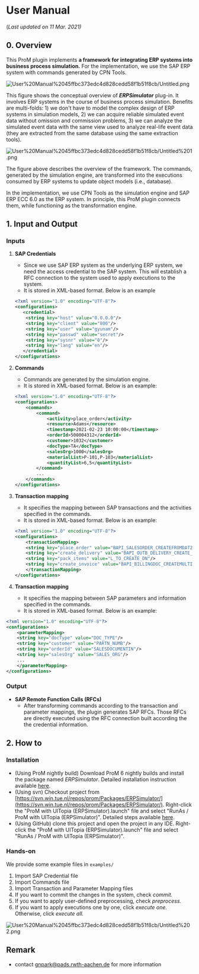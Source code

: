 # User Manual

(*Last updated on 11 Mar. 2021)*

## 0. Overview

This ProM plugin implements **a framework for integrating ERP systems into business process simulation.** For the implementation, we use the SAP ERP system with commands generated by CPN Tools.

![User%20Manual%2045ffbc373edc4d828cedd58f1b51f8cb/Untitled.png](User%20Manual%2045ffbc373edc4d828cedd58f1b51f8cb/Untitled.png)

This figure shows the conceptual overview of ***ERPSimulator*** plug-in. It involves ERP systems in the course of business process simulation. Benefits are multi-folds: 1) we don't have to model the complex design of ERP systems in simulation models, 2) we can acquire reliable simulated event data without omission and commission problems, 3) we can analyze the simulated event data with the same view used to analyze real-life event data (they are extracted from the same database using the same extraction tools).

![User%20Manual%2045ffbc373edc4d828cedd58f1b51f8cb/Untitled%201.png](User%20Manual%2045ffbc373edc4d828cedd58f1b51f8cb/Untitled%201.png)

The figure above describes the overview of the framework. The commands, generated by the simulation engine, are transformed into the executions consumed by ERP systems to update object models (i.e., database).

In the implementation, we use CPN Tools as the simulation engine and SAP ERP ECC 6.0 as the ERP system. In principle, this ProM plugin connects them, while functioning as the transformation engine.

## 1. Input and Output

### Inputs

1. **SAP Credentials**
    - Since we use SAP ERP system as the underlying ERP system, we need the access credential to the SAP system. This will establish a RFC connection to the system used to apply executions to the system.
    - It is stored in XML-based format. Below is an example

    ```xml
    <?xml version="1.0" encoding="UTF-8"?>
    <configurations>
       <credential>
        <string key="host" value="0.0.0.0"/>
        <string key="client" value="800"/>
        <string key="user" value="gyunam"/>
        <string key="passwd" value="secret"/>
        <string key="sysnr" value="0"/>
        <string key="lang" value="en"/>
       </credential>
    </configurations>
    ```

2. **Commands** 
    - Commands are generated by the simulation engine.
    - It is stored in XML-based format. Below is an example:

    ```xml
    <?xml version="1.0" encoding="UTF-8"?>
    <configurations>
    	<commands>
    	    <command>
    	        <activity>place_order</activity>
    	        <resource>Adams</resource>
    	        <timestamp>2021-02-23 10:00:00</timestamp>
    	        <orderId>500004312</orderId>
    	        <customer>1032</customer>
    	        <docType>TA</docType>
    	        <salesOrg>1000</salesOrg>
    	        <materialList>P-101,P-103</materialList>
    	        <quantityList>6,5</quantityList>
    	    </command>
    	    ...
    	</commands>
    </configurations>
    ```

3. **Transaction mapping**
    - It specifies the mapping between SAP transactions and the activities specified in the commands.
    - It is stored in XML-based format. Below is an example:

    ```xml
    <?xml version="1.0" encoding="UTF-8"?>
    <configurations>
    	<transactionMapping>
        <string key="place_order" value="BAPI_SALESORDER_CREATEFROMDAT2"/>
        <string key="create_delivery" value="BAPI_OUTB_DELIVERY_CREATE_SLS"/>
        <string key="pack_items" value="L_TO_CREATE_DN"/>
        <string key="create_invoice" value="BAPI_BILLINGDOC_CREATEMULTIPLE"/>
    	</transactionMapping>
    </configurations>
    ```

4. **Transaction mapping**
    - It specifies the mapping between SAP parameters and information specified in the commands.
    - It is stored in XML-based format. Below is an example:

```xml
<?xml version="1.0" encoding="UTF-8"?>
<configurations>
	<parameterMapping>
    <string key="docType" value="DOC_TYPE"/>
    <string key="customer" value="PARTN_NUMB"/>
    <string key="orderId" value="SALESDOCUMENTIN"/>
    <string key="salesOrg" value="SALES_ORG"/>
    ...
	</parameterMapping>
</configurations>
```

### Output

- **SAP Remote Function Calls (RFCs)**
    - After transforming commands according to the transaction and parameter mappings, the plugin generates SAP RFCs. Those RFCs are directly executed using the RFC connection built according the the credential information.

## 2. How to

### Installation

- (Using ProM nightly build) Download ProM 6 nightly builds and install the package named *ERPSimulator*. Detailed installation instruction available [here](http://promtools.org/doku.php?id=nightly).
- (Using svn) Checkout project from [https://svn.win.tue.nl/repos/prom/Packages/ERPSimulator/](https://svn.win.tue.nl/repos/prom/Packages/ERPSimulator/). Right-click the "ProM with UITopia (ERPSimulator).launch" file and select "RunAs / ProM with UITopia (ERPSimulator)". Detailed steps available [here](https://svn.win.tue.nl/trac/prom/wiki/Contribute).
- (Using GitHub) clone this project and open the project in any IDE. Right-click the "ProM with UITopia (ERPSimulator).launch" file and select "RunAs / ProM with UITopia (ERPSimulator)".

### Hands-on

We provide some example files in `examples/`

1. Import SAP Credential file
2. Import Commands file
3. Import Transaction and Parameter Mapping files
4. If you want to commit the changes in the system, check *commit.*
5. If you want to apply user-defined preprocessing, check *preprocess.*
6. If you want to apply executions one by one, click *execute one.* Otherwise, click *execute all.*

![User%20Manual%2045ffbc373edc4d828cedd58f1b51f8cb/Untitled%202.png](User%20Manual%2045ffbc373edc4d828cedd58f1b51f8cb/Untitled%202.png)

## Remark

- contact [gnpark@pads.rwth-aachen.de](mailto:gnpark@pads.rwth-aachen.de) for more information